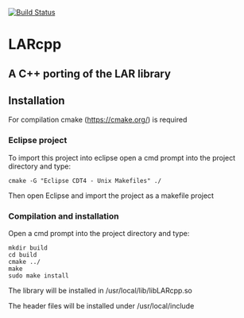 [![Build Status](https://travis-ci.org/sadan91/LARcpp.svg?branch=master)](https://travis-ci.org/sadan91/LARcpp)

# LARcpp
## A C++ porting of the LAR library

## Installation
For compilation cmake (https://cmake.org/) is required

### Eclipse project

To import this project into eclipse open a cmd prompt into the project directory and type:

    cmake -G "Eclipse CDT4 - Unix Makefiles" ./
    
Then open Eclipse and import the project as a makefile project

### Compilation and installation

Open a cmd prompt into the project directory and type:
    
    mkdir build
    cd build
    cmake ../
    make
    sudo make install
    
The library will be installed in /usr/local/lib/libLARcpp.so

The header files will be installed under /usr/local/include
